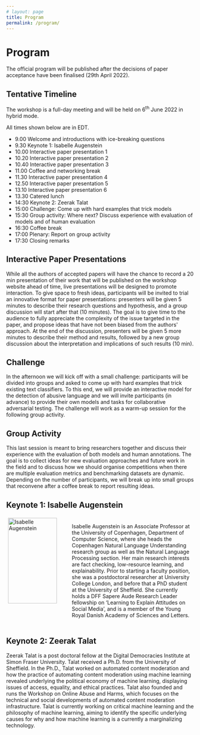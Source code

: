 ```yaml
---
# layout: page
title: Program
permalink: /program/
---
```


# Program

The official program will be published after the decisions of paper acceptance have been finalised (29th April 2022).

## Tentative Timeline

The workshop is a full-day meeting and will be held on 6<sup>th</sup> June 2022 in hybrid mode.

All times shown below are in EDT.

* 9.00 Welcome and introductions with ice-breaking questions 
* 9.30 Keynote 1: Isabelle Augenstein
* 10.00 Interactive paper presentation 1 
* 10.20 Interactive paper presentation 2 
* 10.40 Interactive paper presentation 3 
* 11.00 Coffee and networking break 
* 11.30 Interactive paper presentation 4 
* 12.50 Interactive paper presentation 5 
* 13.10 Interactive paper presentation 6 
* 13.30 Catered lunch 
* 14:30 Keynote 2: Zeerak Talat
* 15:00 Challenge: Come up with hard examples that trick models 
* 15:30 Group activity: Where next? Discuss experience with evaluation of models and of human evaluation
* 16:30 Coffee break 
* 17:00 Plenary: Report on group activity 
* 17:30 Closing remarks

## Interactive Paper Presentations

While all the authors of accepted papers will have the chance to record a 20 min presentation of their work that will be published on the workshop website ahead of time, live presentations will be designed to promote interaction. To give space to fresh ideas, participants will be invited to trial an innovative format for paper presentations: presenters will be given 5 minutes to describe their research questions and hypothesis, and a group discussion will start after that (10 minutes). The goal is to give time to the audience to fully appreciate the complexity of the issue targeted in the paper, and propose ideas that have not been biased from the authors' approach. At the end of the discussion, presenters will be given 5 more minutes to describe their method and results, followed by a new group discussion about the interpretation and implications of such results (10 min).

## Challenge

In the afternoon we will kick off with a small challenge: participants will be divided into groups and asked to come up with hard examples that trick existing text classifiers. To this end, we will provide an interactive model for the detection of abusive language and we will invite participants (in advance) to provide their own models and tasks for collaborative adversarial testing. The challenge will work as a warm-up session for the following group activity.

## Group Activity

This last session is meant to bring researchers together and discuss their experience with the evaluation of both models and human annotations. The goal is to collect ideas for new evaluation approaches and future work in the field and to discuss how we should organise competitions when there are multiple evaluation metrics and benchmarking datasets are dynamic. Depending on the number of participants, we will break up into small groups that reconvene after a coffee break to report resulting ideas.

## Keynote 1: Isabelle Augenstein

<div class="row" style="display:flex">
	<div class="column" style="padding:5px;flex:33%">
	    <a href="https://isabelleaugenstein.github.io/" > 
	    	<img src="http://isabelleaugenstein.github.io/images/isabelle.png" alt="Isabelle Augenstein" style="width:90%">
	    </a>
	</div>
	<div class="column" style="padding:5px;flex:66%">
	  	<p align="left"> Isabelle Augenstein is an Associate Professor at the University of Copenhagen, Department of Computer Science, where she heads the Copenhagen Natural Language Understanding research group as well as the Natural Language Processing section. Her main research interests are fact checking, low-resource learning, and explainability. Prior to starting a faculty position, she was a postdoctoral researcher at University College London, and before that a PhD student at the University of Sheffield. She currently holds a DFF Sapere Aude Research Leader fellowship on ‘Learning to Explain Attitudes on Social Media’, and is a member of the Young Royal Danish Academy of Sciences and Letters. </p>
	</div>
</div>

## Keynote 2: Zeerak Talat

Zeerak Talat is a post doctoral fellow at the Digital Democracies Institute at Simon Fraser University. Talat received a Ph.D. from the University of Sheffield. In the Ph.D., Talat worked on automated content moderation and how the practice of automating content moderation using machine learning revealed underlying the political economy of machine learning, displaying issues of access, equality, and ethical practices. Talat also founded and runs the Workshop on Online Abuse and Harms, which focuses on the technical and social developments of automated content moderation infrastructure. Talat is currently working on critical machine learning and the philosophy of machine learning, aiming to identify the specific underlying causes for why and how machine learning is a currently a marginalizing technology.